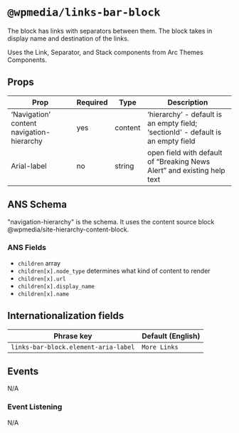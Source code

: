 # `@wpmedia/links-bar-block`

The block has links with separators between them. The block takes in display name and destination of the links.

Uses the Link, Separator, and Stack components from Arc Themes Components.

## Props

| **Prop**                                  | **Required** | **Type** | **Description**                                                                  |
| ----------------------------------------- | ------------ | -------- | -------------------------------------------------------------------------------- |
| ‘Navigation’ content navigation-hierarchy | yes          | content  | ‘hierarchy’ - default is an empty field; ‘sectionId' - default is an empty field |
| Arial-label                               | no           | string   | open field with default of “Breaking News Alert” and existing help text          |

## ANS Schema

"navigation-hierarchy" is the schema. It uses the content source block @wpmedia/site-hierarchy-content-block.

### ANS Fields

- `children` array
- `children[x].node_type` determines what kind of content to render
- `children[x].url`
- `children[x].display_name`
- `children[x].name`

## Internationalization fields

| Phrase key                           | Default (English) |
| ------------------------------------ | ----------------- |
| `links-bar-block.element-aria-label` | `More Links`      |

## Events

N/A

### Event Listening

N/A
